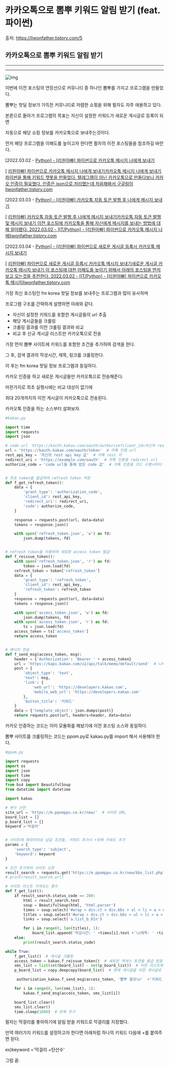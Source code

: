 # **카카오톡으로 뽐뿌 키워드 알림 받기 (feat. 파이썬)**

출처: https://liwonfather.tistory.com/5

## 카카오톡으로 뽐뿌 키워드 알림 받기

 

------

------



![img](.\Images\img_2023-01-25_05-001.png)



이번에 이전 포스팅의 연장선으로 커뮤니티 중 하나인 뽐뿌를 가지고 프로그램을 만들었다.

뽐뿌는 핫딜 정보가 가득찬 커뮤니티로 저렴한 쇼핑을 위해 필자도 자주 애용하고 있다.

본론으로 돌아가 프로그램의 목표는 자신이 설정한 키워드가 새로운 게시글로 등록이 되면

자동으로 해당 쇼핑 정보를 카카오톡으로 보내주는것이다.

 

먼저 해당 프로그램을 이해도롤 높이고자 한다면 필자의 이전 포스팅들을 참조하길 바란다.

 

[2022.03.02 - [Python\] - [리원아빠] 파이썬으로 카카오톡 메시지 나에게 보내기](https://liwonfather.tistory.com/2)

[ [리원아빠\] 파이썬으로 카카오톡 메시지 나에게 보내기카카오톡 메시지 나에게 보내기 파이썬을 통해 키워드 챗봇을 만들었다. 텔레그램이 아닌 카카오톡으로 만들다보니 카카오 인증이 필요했다. 인증은 json으로 처리했는데 처음해봐서 구글링이liwonfather.tistory.com](https://liwonfather.tistory.com/2)

[2022.03.03 - [Python\] - [리원아빠] 카카오톡 자동 토큰 발행 후 나에게 메시지 보내기](https://liwonfather.tistory.com/3)

[ [리원아빠\] 카카오톡 자동 토큰 발행 후 나에게 메시지 보내기카카오톡 자동 토큰 발행 및 메시지 보내기 이전 포스팅에 카카오톡을 통해 자신에게 메시지를 보내는 방법에 대해 알아봤다. 2022.03.02 - [IT/Python] - [리원아빠] 파이썬으로 카카오톡 메시지 나에liwonfather.tistory.com](https://liwonfather.tistory.com/3)

[2022.03.04 - [Python\] - [리원아빠] 파이썬으로 새로운 게시글 등록시 카카오톡 메시지 보내기](https://liwonfather.tistory.com/4)

[ [리원아빠\] 파이썬으로 새로운 게시글 등록시 카카오톡 메시지 보내기새로운 게시글 카카오톡 메시지 보내기 이 포스팅에 대한 이해도를 높이기 위해서 아래의 포스팅을 먼저 보고 오는것을 추천한다. 2022.03.02 - [IT/Python] - [리원아빠] 파이썬으로 카카오톡 메시지liwonfather.tistory.com](https://liwonfather.tistory.com/4)

 

가장 최신 포스팅인 fm korea 핫딜 정보를 보내주는 프로그램과 많이 유사하며

프로그램 구조를 간략하게 설명하면 아래와 같다.

 

- 자신이 설정한 키워드를 포함한 게시글들의 url 추출
- 해당 게시글들을 크롤링
- 크롤링 결과를 이전 크롤링 결과와 비교
- 비교 후 신규 게시글 리스트만 카카오톡으로 전송

가장 먼저 뽐뿌 사이트에 키워드를 포함한 조건을 추가하여 검색을 한다.

그 후, 검색 결과의 작성시간, 제목, 링크를 크롤링한다.

 

이 후는 fm korea 핫딜 정보 프로그램과 동일하다.

카카오 인증을 하고 새로운 게시글들만 카카오톡으로 전송해준다.

마찬가지로 최초 실행시에는 비교 대상이 없기에

최대 20개까지의 이전 게시글이 카카오톡으로 전송된다.

 

카카오톡 인증을 하는 소스부터 살펴보자.

```py
#kakao.py

import time
import requests
import json

# code url  https://kauth.kakao.com/oauth/authorize?client_id=자신의 rest api key 값&redirect_uri=https://example.com/oauth&response_type=code
url = 'https://kauth.kakao.com/oauth/token'  # 카톡 인증 url
rest_api_key = '자신의 rest api key 값'  # 카톡 rest 키
redirect_uri = 'https://example.com/oauth'  # 카톡 인증용 redirect url
authorize_code = 'code url을 통해 얻은 code 값'  # 카톡 인증용 코드 수행시마다 재발급 필요


# 최초 token들 발급하여 refresh token 저장
def f_get_refresh_token():
    data = {
        'grant_type': 'authorization_code',
        'client_id': rest_api_key,
        'redirect_uri': redirect_uri,
        'code': authorize_code,
    }

    response = requests.post(url, data=data)
    tokens = response.json()

    with open('refresh_token.json', 'w') as fd:
        json.dump(tokens, fd)


# refresh token을 이용하여 새로운 access token 발급
def f_reissue_token():
    with open('refresh_token.json', 'r') as fd:
        token = json.load(fd)
    refresh_token = token['refresh_token']
    data = {
        'grant_type': 'refresh_token',
        'client_id': rest_api_key,
        'refresh_token': refresh_token
    }
    response = requests.post(url, data=data)
    tokens = response.json()

    with open('access_token.json', 'w') as fd:
        json.dump(tokens, fd)
    with open('access_token.json', 'r') as fd:
        ts = json.load(fd)
    access_token = ts['access_token']
    return access_token


# 메시지 전송
def f_send_msg(access_token, msg):
    header = {'Authorization': 'Bearer ' + access_token}
    url = 'https://kapi.kakao.com/v2/api/talk/memo/default/send'  # 나에게 보내기 주소
    post = {
        'object_type': 'text',
        'text': msg,
        'link': {
            'web_url': 'https://developers.kakao.com',
            'mobile_web_url': 'https://developers.kakao.com'
        },
        'button_title': '키워드'
    }
    data = {'template_object': json.dumps(post)}
    return requests.post(url, headers=header, data=data)
```

 

카카오 인증하는 코드는 이미 모듈화를 해놨기에 이전 포스팅 소스와 동일하다.

뽐뿌 사이트를 크롤링하는 코드는 ppom.py로 kakao.py를 import 해서 사용해야 한다.

```py
#ppom.py

import requests
import os
import json
import time
import copy
from bs4 import BeautifulSoup
from datetime import datetime

import kakao

# 변수 선언
site_url = 'https://m.ppomppu.co.kr/new/'  # 사이트 URL
board_list = []
p_board_list = []
keyword ='막걸리'


# 사이트에 파라미터로 넘길 조건들, 키워드 추가시 +뒤에 키워드 추가
params = {
    'search_type': 'subject',
    'keyword': keyword
}

# 조건 추가하여 사이트 오픈
result_search = requests.get('https://m.ppomppu.co.kr/new/bbs_list.php?id=ppomppu&category=', params=params)
# print(result_search.url)

# 사이트 리스트 가져오는 함수
def f_get_list():
    if result_search.status_code == 200:
        html = result_search.text
        soup = BeautifulSoup(html, 'html.parser')
        times = soup.select('#wrap > div.ct > div.bbs > ul > li > a > div.thmb_N2 > ul > li.exp > time')
        titles = soup.select('#wrap > div.ct > div.bbs > ul > li > a > div.thmb_N2 > ul > li.title > span.cont')
        links = soup.select('a.list_b_01n')

        for i in range(0, len(titles), 1):
            board_list.append('작성시간: ' +times[i].text +'\n제목: ' +titles[i].text.strip() +'\n링크: ' +site_url+links[i]['href'])
    else:
        print(result_search.status_code)

while True:
    f_get_list()  # 게시글 크롤링
    access_token = kakao.f_reissue_token()  # 새로운 액세스 토큰을 발급 받음
    sms_list = list(set(board_list) - set(p_board_list))  # 이전 리스트와 비교하여 다른 값만 문자 보낼 리스트로 저장
    p_board_list = copy.deepcopy(board_list)  # 현재 게시글을 이전 게시글로 저장

     authorization_kakao.f_send_msg(access_token, '뽐뿌 결과\n'  +'키워드 : '+keyword + '\n현재 시간 {} 최신글은 총 {}개입니다.'.format(datetime.now().strftime('%H:%M:%S'),len(sms_list)))

    for i in range(0, len(sms_list), 1):
        kakao.f_send_msg(access_token, sms_list[i])

    board_list.clear()
    sms_list.clear()
    time.sleep(1800)  # 반복 주기
```

필자는 막걸리를 좋아하기에 알림 받을 키워드로 막걸리를 지정했다.

만약 여러가지 키워드를 설정하고자 한다면 아래처럼 하나의 키워드 다음에 +를 붙여주면 된다.

ex)keyword ='막걸리 +탄산수' 

 

그럼 끝.